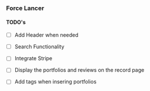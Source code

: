 ### Force Lancer


#### TODO's

- [ ] Add Header when needed
- [ ] Search Functionality 
- [ ] Integrate Stripe
- [ ] Display the portfolios and reviews on the record page 
- [ ] Add tags when insering portfolios

